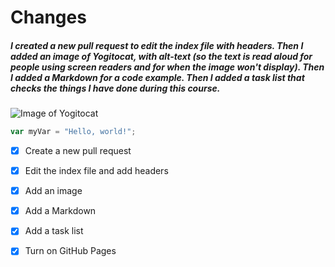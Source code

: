 # Changes 
##### I created a new pull request to edit the index file with headers. Then I added an image of Yogitocat, with alt-text (so the text is read aloud for people using screen readers and for when the image won't display). Then I added a Markdown for a code example. Then I added a task list that checks the things I have done during this course.

 ![Image of Yogitocat](https://octodex.github.com/images/yogitocat.png)

``` javascript
var myVar = "Hello, world!";
```

- [x] Create a new pull request
- [x] Edit the index file and add headers
- [x] Add an image
- [x] Add a Markdown
- [x] Add a task list
- [x] Turn on GitHub Pages







